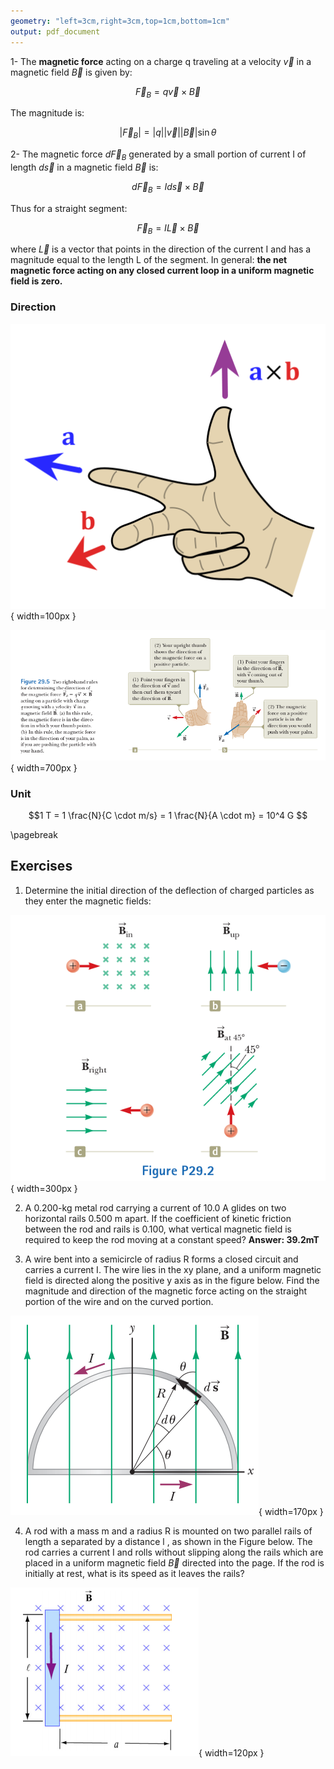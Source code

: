 ```yaml
---
geometry: "left=3cm,right=3cm,top=1cm,bottom=1cm"
output: pdf_document
---
```


1- The **magnetic force** acting on a charge q traveling at a velocity $\vec v$ in a magnetic field $\vec B$ is given by:

$$\vec F_{B} = q \vec v \times \vec B $$

The magnitude is:

$$|\vec F_{B} | = |q| |\vec v| |\vec B| \sin \theta$$


2- The magnetic force $d\vec F_{B}$ generated by a small portion of current I of length $d \vec s$ in a magnetic field $\vec B$ is:

$$ d \vec F_B = I d \vec s \times \vec B$$

Thus for a straight segment:

$$ \vec F_B = I \vec L \times \vec B    $$

where $\vec L$ is a vector that points in the direction of the current I and has a magnitude equal to the length L of the segment. In general: **the net magnetic force acting on any closed current loop in a uniform magnetic field is zero.**

### Direction

![](./rh.png){ width=100px }

![](./rirule.png){ width=700px }

### Unit

$$1 T = 1 \frac{N}{C \cdot m/s}  = 1 \frac{N}{A \cdot m}  = 10^4 G $$

\pagebreak

## Exercises

1) Determine the initial direction of the deflection of charged particles as they enter the magnetic fields:

![](./ch29e1.png){ width=300px }


2) A 0.200-kg metal rod carrying a current of 10.0 A glides on two horizontal rails 0.500 m apart. If the coefficient of kinetic friction between the rod and rails is 0.100, what vertical magnetic field is required to keep the rod moving at a constant speed? **Answer: 39.2mT**



3) A wire bent into a semicircle of radius R forms a closed circuit and carries a current
I. The wire lies in the xy plane, and a uniform magnetic field is directed along the positive y axis as in the figure below. Find the magnitude and direction of the magnetic force acting on the straight portion of the wire and on the curved portion. 

![](./wire.png){ width=170px }

4) A rod with a mass m and a radius R is mounted on two parallel rails of length a separated
by a distance l , as shown in the Figure below. The rod carries a current I and rolls without
slipping along the rails which are placed in a uniform magnetic field $\vec B$  directed into the page. If the rod is initially at rest, what is its speed as it leaves the rails? 



![](./rail.png){ width=120px }


